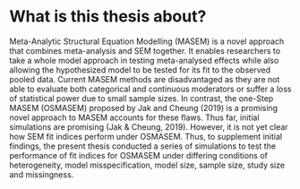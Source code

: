 # What is this thesis about?

Meta-Analytic Structural Equation Modelling (MASEM) is a novel approach that combines meta-analysis and SEM together. It enables researchers to take a whole model approach in testing meta-analysed effects while also allowing the hypothesized model to be tested for its fit to the observed pooled data. Current MASEM methods are disadvantaged as they are not able to evaluate both categorical and continuous moderators or suffer a loss of statistical power due to small sample sizes. In contrast, the one-Step MASEM (OSMASEM) proposed by Jak and Cheung (2019) is a promising novel approach to MASEM accounts for these flaws. Thus far, initial simulations are promising (Jak & Cheung, 2019). However, it is not yet clear how SEM fit indices perform under OSMASEM. Thus, to supplement initial findings, the present thesis conducted a series of simulations to test the performance of fit indices for OSMASEM under differing conditions of heterogeneity, model misspecification, model size, sample size, study size and missingness.

